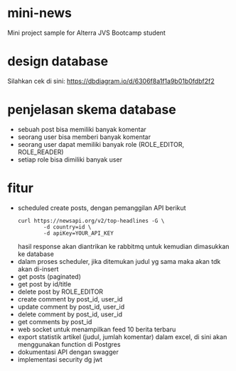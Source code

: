 # mini-news
Mini project sample for Alterra JVS Bootcamp student

# design database
Silahkan cek di sini: https://dbdiagram.io/d/6306f8a1f1a9b01b0fdbf2f2

# penjelasan skema database
- sebuah post bisa memiliki banyak komentar
- seorang user bisa memberi banyak komentar
- seorang user dapat memiliki banyak role (ROLE_EDITOR, ROLE_READER)
- setiap role bisa dimiliki banyak user

# fitur
- scheduled create posts, dengan pemanggilan API berikut
    ```
    curl https://newsapi.org/v2/top-headlines -G \
            -d country=id \
            -d apiKey=YOUR_API_KEY
    ```
  hasil response akan diantrikan ke rabbitmq untuk kemudian dimasukkan ke database
- dalam proses scheduler, jika ditemukan judul yg sama maka akan tdk akan di-insert
- get posts (paginated)
- get post by id/title
- delete post by ROLE_EDITOR
- create comment by post_id, user_id
- update comment by post_id, user_id
- delete comment by post_id, user_id <user hanya bisa menghapus komentarnya sendiri>
- get comments by post_id
- web socket untuk menampilkan feed 10 berita terbaru
- export statistik artikel (judul, jumlah komentar) dalam excel, di sini akan menggunakan function di Postgres
- dokumentasi API dengan swagger
- implementasi security dg jwt